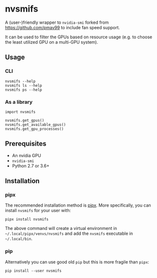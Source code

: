 # nvsmifs

A (user-)friendly wrapper to `nvidia-smi` forked from https://github.com/pmav99 to include fan speed support.

It can be used to filter the GPUs based on resource usage (e.g. to choose the least utilized GPU on a multi-GPU system).

## Usage

### CLI

```
nvsmifs --help
nvsmifs ls --help
nvsmifs ps --help
```

### As a library

```
import nvsmifs

nvsmifs.get_gpus()
nvsmifs.get_available_gpus()
nvsmifs.get_gpu_processes()
```

## Prerequisites

- An nvidia GPU
- `nvidia-smi`
- Python 2.7 or 3.6+

## Installation

### pipx

The recommended installation method is [pipx](https://github.com/pipxproject/pipx).
More specifically, you can install `nvsmifs` for your user with:

``` shell
pipx install nvsmifs
```

The above command will create a virtual environment in `~/.local/pipx/venvs/nvsmifs` and
add the `nvsmifs` executable in `~/.local/bin`.

### pip

Alternatively you can use good old `pip` but this is more fragile than `pipx`:

```
pip install --user nvsmifs
```
